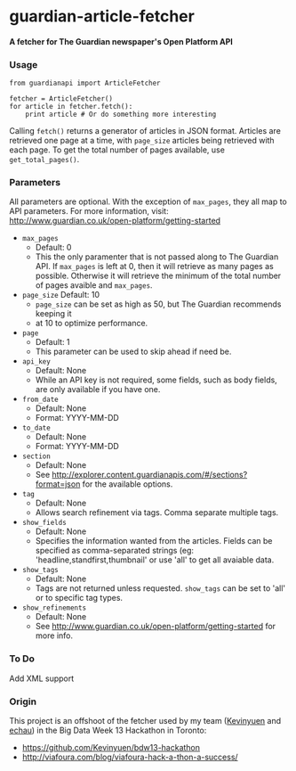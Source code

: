 # guardian-article-fetcher

#### A fetcher for The Guardian newspaper's Open Platform API

### Usage

    from guardianapi import ArticleFetcher
    
    fetcher = ArticleFetcher()
    for article in fetcher.fetch():
        print article # Or do something more interesting
        
Calling `fetch()` returns a generator of articles in JSON format. Articles are 
retrieved one page at a time, with `page_size` articles being retrieved with 
each page. To get the total number of pages available, use `get_total_pages()`.

### Parameters

All parameters are optional. With the exception of `max_pages`, they all map to
API parameters. For more information, visit:
http://www.guardian.co.uk/open-platform/getting-started

* `max_pages`
  * Default: 0
  * This the only paramenter that is not passed along to The Guardian API. If 
  `max_pages` is left at 0, then it will retrieve as many pages as possible. 
  Otherwise it will retrieve the minimum of the total number of pages avaible 
  and `max_pages`.
* `page_size`
  Default: 10
  * `page_size` can be set as high as 50, but The Guardian recommends keeping it 
  * at 10 to optimize performance.
* `page`
  * Default: 1
  * This parameter can be used to skip ahead if need be.
* `api_key`
  * Default: None
  * While an API key is not required, some fields, such as body fields, are only 
  available if you have one.
* `from_date`
  * Default: None
  * Format: YYYY-MM-DD
* `to_date`
  * Default: None
  * Format: YYYY-MM-DD
* `section`
  * Default: None
  * See http://explorer.content.guardianapis.com/#/sections?format=json for the
  available options.
* `tag`
  * Default: None
  * Allows search refinement via tags. Comma separate multiple tags.
* `show_fields`
  * Default: None
  * Specifies the information wanted from the articles. Fields can be specified 
  as comma-separated strings (eg: 'headline,standfirst,thumbnail' or use 'all' 
  to get all avaiable data.
* `show_tags`
  * Default: None
  * Tags are not returned unless requested. `show_tags` can be set to 'all' or to
  specific tag types.
* `show_refinements`
  * Default: None
  * See http://www.guardian.co.uk/open-platform/getting-started for more info.

### To Do

Add XML support

### Origin

This project is an offshoot of the fetcher used by my team 
([Kevinyuen](https://github.com/Kevinyuen) and [echau](https://github.com/echau)) 
in the Big Data Week 13 Hackathon in Toronto: 

* https://github.com/Kevinyuen/bdw13-hackathon
* http://viafoura.com/blog/viafoura-hack-a-thon-a-success/
